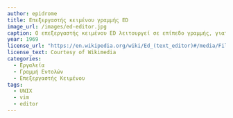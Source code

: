 ```yaml
---
author: epidrome
title: Επεξεργαστής κειμένου γραμμής ED 
image_url: /images/ed-editor.jpg
caption: Ο επεξεργαστής κειμένου ED λειτουργεί σε επίπεδο γραμμής, γιατί ανάπτυχθηκε σε ένα περιβάλλον χρήστη, όπου η βασική συσκευή εισόδου και εξόδου είναι ο τηλέτυπος. Αν και δεν είναι εύχρηστος, παραμένει από την δημιουργία του συστήματος UNIX ο βασικός επεξεργαστής κειμένου, καθώς είναι απλός στην υλοποίηση και συμβατός με τις γλώσσες προγραμματισμού σε γραμμή εντολών. 
year: 1969
license_url: "https://en.wikipedia.org/wiki/Ed_(text_editor)#/media/File:Ed_lines.jpg" 
license_text: Courtesy of Wikimedia 
categories:
  - Εργαλεία
  - Γραμμή Εντολών
  - Επεξεργαστής Κειμένου
tags:
  - UNIX
  - vim 
  - editor
---
```

